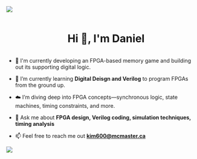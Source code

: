 
<!--horizontal divider(gradiant)-->
<img src="https://user-images.githubusercontent.com/73097560/115834477-dbab4500-a447-11eb-908a-139a6edaec5c.gif">

<!--h1 without bottom border-->
<div id="user-content-toc">
  <ul align="center">
    <summary><h1 style="display: inline-block">Hi 👋, I'm Daniel</h1></summary>
  </ul>
</div>

<!--Intro start-->
- 🔭 I'm currently developing an FPGA-based memory game and building out its supporting digital logic.

- 🌱 I’m currently learning **Digital Deisgn and Verilog** to program FPGAs from the ground up.

- ☁️ I’m diving deep into FPGA concepts—synchronous logic, state machines, timing constraints, and more.

- 💬 Ask me about **FPGA design, Verilog coding, simulation techniques, timing analysis**

- 📫 Feel free to reach me out **kim600@mcmaster.ca**

<!--Intro end-->


 

<!--horizontal divider(gradiant)-->
<img src="https://user-images.githubusercontent.com/73097560/115834477-dbab4500-a447-11eb-908a-139a6edaec5c.gif">
